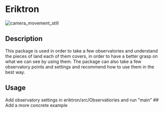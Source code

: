 # Eriktron
![camera_movement_still](https://github.com/warik21/eriktron/assets/65851326/bf817511-0e95-4905-9130-ff460138bf20)

## Description
This package is used in order to take a few observatories and understand the pieces of land each of them covers, in order to have a better grasp on what we can see by using them.
The package can also take a few observatory points and settings and recommend how to use them in the best way.

## Usage
Add observatory settings in eriktron/src/Observatiories and run "main"  ## Add a more concrete example
